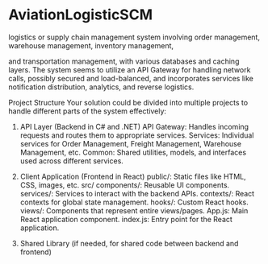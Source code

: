 # AviationLogisticSCM

logistics or supply chain management system involving order management, warehouse management, inventory management, 

and transportation management, with various databases and caching layers. The system seems to utilize an API Gateway for handling network calls, possibly secured and load-balanced, and incorporates services like notification distribution, analytics, and reverse logistics.

Project Structure
Your solution could be divided into multiple projects to handle different parts of the system effectively:

1. API Layer (Backend in C# and .NET)
API Gateway: Handles incoming requests and routes them to appropriate services.
Services: Individual services for Order Management, Freight Management, Warehouse Management, etc.
Common: Shared utilities, models, and interfaces used across different services.

2. Client Application (Frontend in React)
public/: Static files like HTML, CSS, images, etc.
src/
components/: Reusable UI components.
services/: Services to interact with the backend APIs.
contexts/: React contexts for global state management.
hooks/: Custom React hooks.
views/: Components that represent entire views/pages.
App.js: Main React application component.
index.js: Entry point for the React application.

3. Shared Library (if needed, for shared code between backend and frontend)
